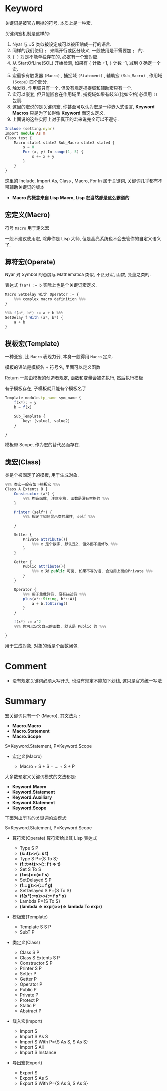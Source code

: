 # Keyword

关键词是被官方用掉的符号, 本质上是一种宏.

关键词宏机制是这样的:

1. Nyar 与 JS 类似被设定成可以被压缩成一行的语言.
2. 同样的我们使用 `; ` 来隔开行或区分歧义, 一般使用是不需要加 `; ` 的.
3. `{ }` 对是不能单独存在的, 必定有一个宏对应.
4. 从 StartOfLine(SOL) 开始检测, 如果有 `{` 计数 +1, `}` 计数 -1, 减到 0 确定一个宏.
5. 宏最多有触发器 `(Macro)` , 捕捉域 `(Statement)` , 辅助宏 `(Sub_Macro)` , 作用域 `(Scope)` 四个部分.
6. 触发器, 作用域只有一个. 但没有规定捕捉域和辅助宏只有一个.
7. 宏可以嵌套, 但只能嵌套在作用域里, 捕捉域如果有歧义(比如空格)必须用 `()` 包裹.
8. 这里的宏说的是关键词宏, 你甚至可以认为宏是一种嵌入式语言, **Keyword Macros** 只是为了长得像 **Keyword** 而这么定义.
9. 上面说的这些实际上对于真正的宏来说完全可以不遵守.

```ts
Include (setting.nyar)
Import module As m
Class test {
    Macro state1 state2 Sub_Macro state3 state4 {
        s = 0
        For (x, y) In range(1, 5) {
            s += x + y
        }
    }
}
```

这里的 Include, Import As, Class , Macro, For In 属于关键词, 关键词几乎都有不带辅助关键词的版本

- **Macro 的概念来自 Lisp Macro, Lisp 宏当然都是这么霸道的**

## 宏定义(Macro)

符号 `Macro` 用于定义宏

一般不建议使用宏, 除非你是 Lisp 大师, 但是高亮系统也不会去管你的自定义语义了.

## 算符宏(Operate)

Nyar 对 Symbol 的态度与 Mathematica 类似, 不区分宏, 函数, 变量之类的.

表达式 `f(a*) := b` 实际上也是个关键词宏定义.

```ts
Macro SetDelay With Operator := {
    %%% complex macro definition %%%
}

%%% f(a*, b*) := a + b %%%
SetDelay f With (a*, b*) {
    a + b
}
```

## 模板宏(Template)

一种亚宏, 比 `Macro` 表现力弱, 本身一般得用 `Macro` 定义.

模板的语法是模板名 + 符号名, 里面可以定义函数

Return 一般由模板的创造者规定, 函数和变量会被先执行, 然后执行模板

有子模板存在, 子模板就只能有个模板名了

```ts
Template module.tp_name sym_name {
    f(x*): = y
    h = f(x)

    Sub_Template {
        key: [value1, value2]
    }

}
```

模板带 Scope, 作为宏的替代品而存在.

## 类宏(Class)

类是个被固定了的模板, 用于生成对象.

```ts
%%% 类宏一般有如下模板宏 %%%
Class A Extents B {
    Constructor (a*) {
        %%% 构造函数, 注意空格, 函数是没有空格的 %%%
    }

    Printer (self*) {
        %%% 规定了如何显示类的属性, self %%%

    }

    Setter {
        Private attribute(){
            %%% x 是个数字, 默认是2, 但外部不能修改 %%%
        }
    }

    Getter {
        Public attribute(){
            %%% x 对 public 可见, 如果不写的话, 会沿用上面的Private %%%
        }
    }

    Operator {
        %%% 用于重载算符, 没有描述符 %%%
        plus(a*::String, b*::A){
            a + b.toStirng()
        }
    }

    f(x*) := x^2
    %%% 你可以定义自己的函数, 默认是 Public 的 %%%

}
```

用于生成对象, 对象的话是个函数闭包.

# Comment

- 没有规定关键词必须大写开头, 也没有规定不能加下划线, 这只是官方统一写法

# Summary

宏关键词只有一个 (Macro), 其文法为 :

- **Macro.Macro**
- **Macro.Statement**
- **Macro.Scope**

S=Keyword.Statement, P=Keyword.Scope

- 宏定义(Macro)

  - Macro + S + S + ... + S + P

大多数预定义关键词模式的文法都是:

- **Keyword.Macro**
- **Keyword.Statement**
- **Keyword.Auxiliary**
- **Keyword.Statement**
- **Keyword.Scope**

下面列出所有的关键词的宏模式:

S=Keyword.Statement, P=Keyword.Scope


- 算符宏(Operate) 算符宏给出其 Lisp 表达式

  - Type S P 
  - **(s::t)>>(:: s t)**
  - Type S P={S To S} 
  - **(f::t=>t)>>(:: f t => t)**
  - Set S To S 
  - **(f=s)>>(= f s)**
  - SetDelayed S P 
  - **(f:=g)>>(:= f g)**
  - SetDelayed S P={S To S} 
  - **(f(x\*):=x)>>(:= f x\* x)**
  - Lambda P={S To S} 
  - **(lambda => expr)>>(=> lambda To expr)**

- 模板宏(Template)

  - Template S S P
  - SubT P

- 类定义(Class)

  - Class S P
  - Class S Extents S P
  - Constructor S P
  - Printer S P
  - Setter P
  - Getter P
  - Operator P
  - Public P
  - Private P
  - Protect P
  - Static P
  - Abstract P

- 载入宏(Import)

  - Import S
  - Import S As S
  - Import S With P={S As S, S As S}
  - Import S All
  - Import S Instance

- 导出宏(Export)

  - Export S
  - Export S As S
  - Export S With P={S As S, S As S}
